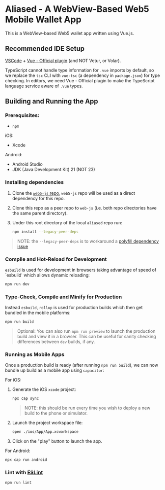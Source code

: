 # Aliased - A WebView-Based Web5 Mobile Wallet App

This is a WebView-based Web5 wallet app written using Vue.js.


## Recommended IDE Setup

[VSCode](https://code.visualstudio.com/) + [Vue - Official plugin](https://marketplace.visualstudio.com/items?itemName=Vue.volar) (and NOT Vetur, or Volar).

TypeScript cannot handle type information for `.vue` imports by default, so we replace the `tsc` CLI with `vue-tsc` (a dependency in `package.json`) for type checking. In editors, we need Vue - Official plugin to make the TypeScript language service aware of `.vue` types.

## Building and Running the App

### Prerequisites:
- `npm`

iOS:
- Xcode

Android:
- Android Studio
- JDK (Java Development Kit) 21 (NOT 23)

### Installing dependencies
1. Clone the [`web5-js` repo](https://github.com/TBD54566975/web5-js), `web5-js` repo will be used as a direct dependency for this repo.
2. Clone this repo as a peer repo to `web-js` (i.e. both repo directories have the same parent directory).
3. Under this root directory of the local `aliased` repo run:

    ```sh
    npm install --legacy-peer-deps
    ```

> NOTE: the `--legacy-peer-deps` is to workaround a [polyfill dependency issue](https://github.com/TBD54566975/aliased/issues/1)

### Compile and Hot-Reload for Development
`esbuild` is used for development in browsers taking advantage of speed of `esbuild' which allows dynamic reloading:

```sh
npm run dev
```

### Type-Check, Compile and Minify for Production
Instead `esbuild`, `rollup` is used for production builds which then get bundled in the mobile platforms:

```sh
npm run build
```

> Optional: You can also run `npm run preview` to launch the production build and view it in a browser. This can be useful for sanity checking differences between `dev` builds, if any.

### Running as Mobile Apps
Once a production build is ready (after running `npm run build`), we can now bundle up build as a mobile app using `capacitor`:

For iOS:

1. Generate the iOS `xcode` project:

    ```sh
    npx cap sync
    ```
    > NOTE: this should be run every time you wish to deploy a new build to the phone or simulator.

1. Launch the project workspace file:

    ```sh
    open ./ios/App/App.xcworkspace
    ```
1. Click on the "play" button to launch the app.

For Android:

```sh
npx cap run android
```

### Lint with [ESLint](https://eslint.org/)


```sh
npm run lint
```
